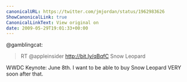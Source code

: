 ```yaml
---
canonicalURL: https://twitter.com/jmjordan/status/1962983626
ShowCanonicalLink: true
CanonicalLinkText: View original on
date: 2009-05-29T19:01:33+00:00
---
```

@gamblingcat:

> RT @appleinsider http://bit.ly/qBqfC
>  Snow Leopard

WWDC Keynote: June 8th. I want to be able to buy Snow Leopard VERY soon after that.